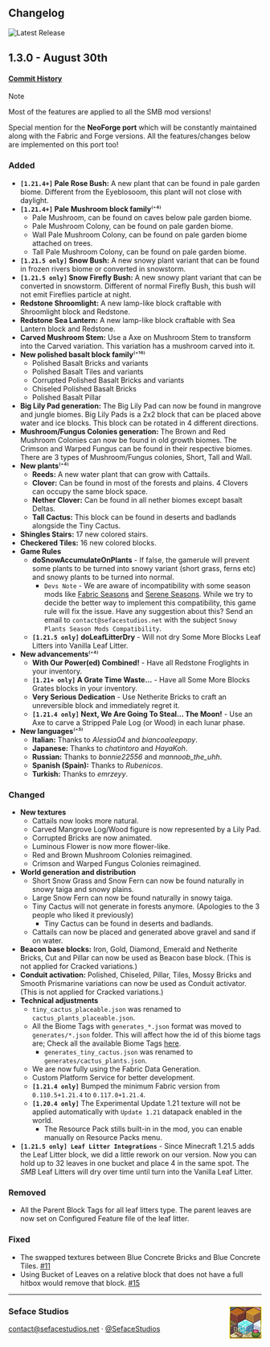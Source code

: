## Changelog
![Latest Release](https://img.shields.io/github/v/release/seface-studios/some-more-blocks?logo=github&logoColor=959da5&labelColor=353c43&color=0091c2&Current&label=Latest%20Release)

## 1.3.0 - August 30th
#### [Commit History](https://github.com/Seface-Studios/some-more-blocks/compare/1.21.4...1.21.5)

> [!NOTE]
> Most of the features are applied to all the SMB mod versions!

Special mention for the **NeoForge port** which will be constantly maintained along with the Fabric and Forge versions. All the features/changes below are implemented on this port too!

### Added
- **`[1.21.4+]` Pale Rose Bush:** A new plant that can be found in pale garden biome. Different from the Eyeblosoom, this plant will not close with daylight.
- **`[1.21.4+]` Pale Mushroom block family**⁽⁺⁴⁾
  - Pale Mushroom, can be found on caves below pale garden biome.
  - Pale Mushroom Colony, can be found on pale garden biome.
  - Wall Pale Mushroom Colony, can be found on pale garden biome attached on trees.
  - Tall Pale Mushroom Colony, can be found on pale garden biome.
- **`[1.21.5 only]` Snow Bush:** A new snowy plant variant that can be found in frozen rivers biome or converted in snowstorm.
- **`[1.21.5 only]` Snow Firefly Bush:** A new snowy plant variant that can be converted in snowstorm. Different of normal Firefly Bush, this bush will not emit Fireflies particle at night.
- **Redstone Shroomlight:** A new lamp-like block craftable with Shroomlight block and Redstone.
- **Redstone Sea Lantern:** A new lamp-like block craftable with Sea Lantern block and Redstone.
- **Carved Mushroom Stem:** Use a Axe on Mushroom Stem to transform into the Carved variation. This variation has a mushroom carved into it.
- **New polished basalt block family**⁽⁺¹⁶⁾
  - Polished Basalt Bricks and variants
  - Polished Basalt Tiles and variants
  - Corrupted Polished Basalt Bricks and variants
  - Chiseled Polished Basalt Bricks
  - Polished Basalt Pillar
- **Big Lily Pad generation:** The Big Lily Pad can now be found in mangrove and jungle biomes. Big Lily Pads is a 2x2 block that can be placed above water and ice blocks. This block can be rotated in 4 different directions.
- **Mushroom/Fungus Colonies generation:** The Brown and Red Mushroom Colonies can now be found in old growth biomes. The Crimson and Warped Fungus can be found in their respective biomes. There are 3 types of Mushroom/Fungus colonies, Short, Tall and Wall.
- **New plants**⁽⁺⁴⁾
  - **Reeds:** A new water plant that can grow with Cattails.
  - **Clover:** Can be found in most of the forests and plains. 4 Clovers can occupy the same block space.
  - **Nether Clover:** Can be found in all nether biomes except basalt Deltas.
  - **Tall Cactus:** This block can be found in deserts and badlands alongside the Tiny Cactus.
- **Shingles Stairs:** 17 new colored stairs.
- **Checkered Tiles:** 16 new colored blocks.
- **Game Rules**
  - **doSnowAccumulateOnPlants** - If false, the gamerule will prevent some plants to be turned into snowy variant (short grass, ferns etc) and snowy plants to be turned into normal.
    - `Devs Note` - We are aware of incompatibility with some season mods like [Fabric Seasons](https://www.curseforge.com/minecraft/mc-mods/fabric-seasons) and [Serene Seasons](https://www.curseforge.com/minecraft/mc-mods/serene-seasons). While we try to decide the better way to implement this compatibility, this game rule will fix the issue. Have any suggestion about this? Send an email to `contact@sefacestudios.net` with the subject `Snowy Plants Season Mods Compatibility`.
  - **`[1.21.5 only]` doLeafLitterDry** - Will not dry Some More Blocks Leaf Litters into Vanilla Leaf Litter.
- **New advancements**⁽⁺⁴⁾
  - **With Our Power(ed) Combined!** - Have all Redstone Froglights in your inventory.
  - **`[1.21+ only]` A Grate Time Waste...** - Have all Some More Blocks Grates blocks in your inventory.
  - **Very Serious Dedication** - Use Netherite Bricks to craft an unreversible block and immediately regret it.
  - **`[1.21.4 only]` Next, We Are Going To Steal... The Moon!** - Use an Axe to carve a Stripped Pale Log (or Wood) in each lunar phase.
- **New languages**⁽⁺⁵⁾
  - **Italian:** Thanks to *Alessia04* and *biancoaleepapy*.
  - **Japanese:** Thanks to *chatintoro* and *HayaKoh*.
  - **Russian:** Thanks to *bonnie22556* and *mannoob_the_uhh*.
  - **Spanish (Spain):** Thanks to *Rubenicos*.
  - **Turkish:** Thanks to *emrzeyy*.

### Changed
- **New textures**
  - Cattails now looks more natural.
  - Carved Mangrove Log/Wood figure is now represented by a Lily Pad.
  - Corrupted Bricks are now animated.
  - Luminous Flower is now more flower-like.
  - Red and Brown Mushroom Colonies reimagined.
  - Crimson and Warped Fungus Colonies reimagined.
- **World generation and distribution**
  - Short Snow Grass and Snow Fern can now be found naturally in snowy taiga and snowy plains.
  - Large Snow Fern can now be found naturally in snowy taiga.
  - Tiny Cactus will not generate in forests anymore. (Apologies to the 3 people who liked it previously)
    - Tiny Cactus can be found in deserts and badlands.
  - Cattails can now be placed and generated above gravel and sand if on water.
- **Beacon base blocks:** Iron, Gold, Diamond, Emerald and Netherite Bricks, Cut and Pillar can now be used as Beacon base block. (This is not applied for Cracked variations.)
- **Conduit activation:** Polished, Chiseled, Pillar, Tiles, Mossy Bricks and Smooth Prismarine variations can now be used as Conduit activator. (This is not applied for Cracked variations.)
- **Technical adjustments**
  - `tiny_cactus_placeable.json` was renamed to `cactus_plants_placeable.json`.
  - All the Biome Tags with `generates_*.json` format was moved to `generates/*.json` folder. This will affect how the id of this biome tags are; Check all the available Biome Tags [here](https://github.com/Seface-Studios/some-more-blocks/tree/1.21.4/common/src/main/generated/data/somemoreblocks/tags/worldgen/biome).
    - `generates_tiny_cactus.json` was renamed to `generates/cactus_plants.json`.
  - We are now fully using the Fabric Data Generation.
  - Custom Platform Service for better development.
  - **`[1.21.4 only]`** Bumped the minimum Fabric version from `0.110.5+1.21.4` to `0.117.0+1.21.4`.
  - **`[1.20.4 only]`** The Experimental Update 1.21 texture will not be applied automatically with `Update 1.21` datapack enabled in the world.
    - The Resource Pack stills built-in in the mod, you can enable manually on Resource Packs menu.
- **`[1.21.5 only] Leaf Litter Integrations`** - Since Minecraft 1.21.5 adds the Leaf Litter block, we did a little rework on our version. Now you can hold up to 32 leaves in one bucket and place 4 in the same spot. The _SMB_ Leaf Litters will dry over time until turn into the Vanilla Leaf Litter.

### Removed
- All the Parent Block Tags for all leaf litters type. The parent leaves are now set on Configured Feature file of the leaf litter.

### Fixed
- The swapped textures between Blue Concrete Bricks and Blue Concrete Tiles. [#11](https://github.com/Seface-Studios/some-more-blocks/issues/11)
- Using Bucket of Leaves on a relative block that does not have a full hitbox would remove that block. [#15](https://github.com/Seface-Studios/some-more-blocks/issues/15)

---
<div>
  <img align="right" height="64" width="64" src="https://raw.githubusercontent.com/Seface-Studios/some-more-blocks/refs/heads/main/.github/assets/animated_icon.gif" title="Some More Blocks Icon" />
  <h3>Seface Studios</h3>
  <p><a href="mailto:contact@sefacestudios.net">contact@sefacestudios.net</a> · <a title="X (FKA Twitter)" href="https://x.com/SefaceStudios">@SefaceStudios</a></p>
</div>